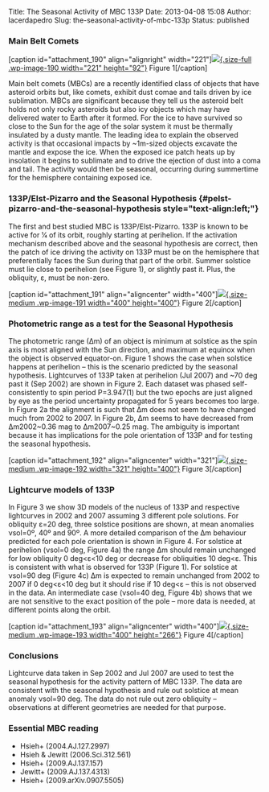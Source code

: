 Title: The Seasonal Activity of MBC 133P
Date: 2013-04-08 15:08
Author: lacerdapedro
Slug: the-seasonal-activity-of-mbc-133p
Status: published

### Main Belt Comets

\[caption id="attachment_190" align="alignright" width="221"\][![](http://lacerdapedro.files.wordpress.com/2013/04/2f318.png){.size-full .wp-image-190 width="221" height="92"}](http://lacerdapedro.files.wordpress.com/2013/04/2f318.png) Figure 1\[/caption\]

Main belt comets (MBCs) are a recently identified class of objects that have asteroid orbits but, like comets, exhibit dust comae and tails driven by ice sublimation. MBCs are significant because they tell us the asteroid belt holds not only rocky asteroids but also icy objects which may have delivered water to Earth after it formed. For the ice to have survived so close to the Sun for the age of the solar system it must be thermally insulated by a dusty mantle. The leading idea to explain the observed activity is that occasional impacts by \~1m-sized objects excavate the mantle and expose the ice. When the exposed ice patch heats up by insolation it begins to sublimate and to drive the ejection of dust into a coma and tail. The activity would then be seasonal, occurring during summertime for the hemisphere containing exposed ice.

### 133P/Elst-Pizarro and the Seasonal Hypothesis {#pelst-pizarro-and-the-seasonal-hypothesis style="text-align:left;"}

The first and best studied MBC is 133P/Elst-Pizarro. 133P is known to be active for 1⁄4 of its orbit, roughly starting at perihelion. If the activation mechanism described above and the seasonal hypothesis are correct, then the patch of ice driving the activity on 133P must be on the hemisphere that preferentially faces the Sun during that part of the orbit. Summer solstice must lie close to perihelion (see Figure 1), or slightly past it. Plus, the obliquity, ε, must be non-zero.

\[caption id="attachment_191" align="aligncenter" width="400"\][![](http://lacerdapedro.files.wordpress.com/2013/04/e42e4.png?w=400){.size-medium .wp-image-191 width="400" height="400"}](http://lacerdapedro.files.wordpress.com/2013/04/e42e4.png) Figure 2\[/caption\]

### Photometric range as a test for the Seasonal Hypothesis

The photometric range (∆m) of an object is minimum at solstice as the spin axis is most aligned with the Sun direction, and maximum at equinox when the object is observed equator-on. Figure 1 shows the case when solstice happens at perihelion – this is the scenario predicted by the seasonal hypothesis. Lightcurves of 133P taken at perihelion (Jul 2007) and \~70 deg past it (Sep 2002) are shown in Figure 2. Each dataset was phased self- consistently to spin period P=3.947(1) but the two epochs are just aligned by eye as the period uncertainty propagated for 5 years becomes too large. In Figure 2a the alignment is such that ∆m does not seem to have changed much from 2002 to 2007. In Figure 2b, ∆m seems to have decreased from ∆m2002\~0.36 mag to ∆m2007\~0.25 mag. The ambiguity is important because it has implications for the pole orientation of 133P and for testing the seasonal hypothesis.

\[caption id="attachment_192" align="aligncenter" width="321"\][![](http://lacerdapedro.files.wordpress.com/2013/04/eaef3.png?w=321){.size-medium .wp-image-192 width="321" height="400"}](http://lacerdapedro.files.wordpress.com/2013/04/eaef3.png) Figure 3\[/caption\]

### Lightcurve models of 133P

In Figure 3 we show 3D models of the nucleus of 133P and respective lightcurves in 2002 and 2007 assuming 3 different pole solutions. For obliquity ε=20 deg, three solstice positions are shown, at mean anomalies νsol=0º, 40º and 90º. A more detailed comparison of the ∆m behaviour predicted for each pole orientation is shown in Figure 4. For solstice at perihelion (νsol=0 deg, Figure 4a) the range ∆m should remain unchanged for low obliquity 0 deg\<ε\<10 deg or decrease for obliquities 10 deg\<ε. This is consistent with what is observed for 133P (Figure 1). For solstice at νsol=90 deg (Figure 4c) ∆m is expected to remain unchanged from 2002 to 2007 if 0 deg\<ε\<10 deg but it should rise if 10 deg\<ε – this is not observed in the data. An intermediate case (νsol=40 deg, Figure 4b) shows that we are not sensitive to the exact position of the pole – more data is needed, at different points along the orbit.

\[caption id="attachment_193" align="aligncenter" width="400"\][![](http://lacerdapedro.files.wordpress.com/2013/04/665c3.png?w=400){.size-medium .wp-image-193 width="400" height="266"}](http://lacerdapedro.files.wordpress.com/2013/04/665c3.png) Figure 4\[/caption\]

### Conclusions

Lightcurve data taken in Sep 2002 and Jul 2007 are used to test the seasonal hypothesis for the activity pattern of MBC 133P. The data are consistent with the seasonal hypothesis and rule out solstice at mean anomaly νsol=90 deg. The data do not rule out zero obliquity – observations at different geometries are needed for that purpose.

### Essential MBC reading

-   Hsieh+ (2004.AJ.127.2997)
-   Hsieh & Jewitt (2006.Sci.312.561)
-   Hsieh+ (2009.AJ.137.157)
-   Jewitt+ (2009.AJ.137.4313)
-   Hsieh+ (2009.arXiv.0907.5505)
